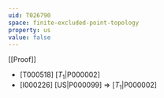 ```yaml
---
uid: T026790
space: finite-excluded-point-topology
property: us
value: false
---
```

[[Proof]]

* [T000518] [$T_1$|P000002]
* [I000226] [US|P000099] => [$T_1$|P000002]


